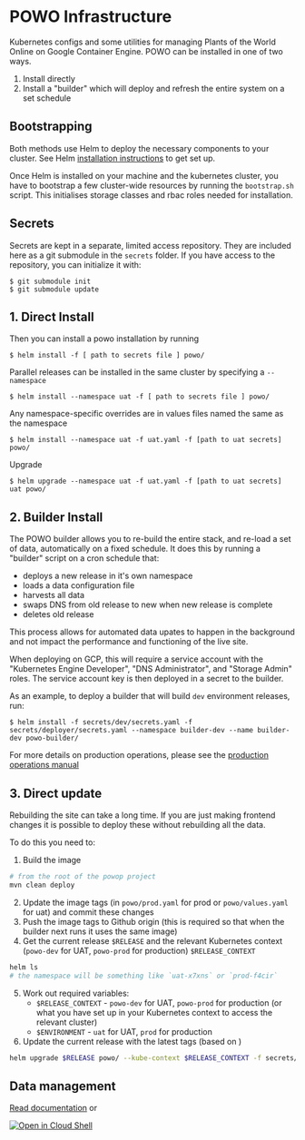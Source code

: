 # POWO Infrastructure

Kubernetes configs and some utilities for managing Plants of the World Online on Google
Container Engine. POWO can be installed in one of two ways. 

1. Install directly
2. Install a "builder" which will deploy and refresh the entire system on a set schedule

## Bootstrapping

Both methods use Helm to deploy the necessary components to your cluster. See Helm 
[installation instructions](https://github.com/kubernetes/helm/blob/master/docs/install.md)
to get set up.

Once Helm is installed on your machine and the kubernetes cluster, you have to bootstrap
a few cluster-wide resources by running the `bootstrap.sh` script. This initialises
storage classes and rbac roles needed for installation.

## Secrets

Secrets are kept in a separate, limited access repository. They are included here as a
git submodule in the `secrets` folder. If you have access to the repository, you can
initialize it with:

    $ git submodule init
    $ git submodule update

## 1. Direct Install

Then you can install a powo installation by running

    $ helm install -f [ path to secrets file ] powo/

Parallel releases can be installed in the same cluster by specifying a `--namespace`

    $ helm install --namespace uat -f [ path to secrets file ] powo/

Any namespace-specific overrides are in values files named the same as the namespace

    $ helm install --namespace uat -f uat.yaml -f [path to uat secrets] powo/

Upgrade

    $ helm upgrade --namespace uat -f uat.yaml -f [path to uat secrets] uat powo/

## 2. Builder Install

The POWO builder allows you to re-build the entire stack, and re-load a set of data,
automatically on a fixed schedule. It does this by running a "builder" script on a cron
schedule that:

  * deploys a new release in it's own namespace
  * loads a data configuration file
  * harvests all data
  * swaps DNS from old release to new when new release is complete
  * deletes old release

This process allows for automated data upates to happen in the background and not impact
the performance and functioning of the live site.

When deploying on GCP, this will require a service account with the "Kubernetes Engine
Developer", "DNS Administrator", and "Storage Admin" roles. The service account key is
then deployed in a secret to the builder.

As an example, to deploy a builder that will build `dev` environment releases, run:

    $ helm install -f secrets/dev/secrets.yaml -f secrets/deployer/secrets.yaml --namespace builder-dev --name builder-dev powo-builder/

For more details on production operations, please see the [production operations
manual](./doc/production-deployment.md)

## 3. Direct update

Rebuilding the site can take a long time. If you are just making frontend changes it is possible to deploy these without rebuilding all the data.

To do this you need to:

1. Build the image
```sh
# from the root of the powop project
mvn clean deploy
```
2. Update the image tags (in `powo/prod.yaml` for prod or `powo/values.yaml` for uat) and commit these changes
3. Push the image tags to Github origin (this is required so that when the builder next runs it uses the same image)
4. Get the current release `$RELEASE` and the relevant Kubernetes context (`powo-dev` for UAT, `powo-prod` for production) `$RELEASE_CONTEXT`
```sh
helm ls 
# the namespace will be something like `uat-x7xns` or `prod-f4cir`
```
5. Work out required variables:
    - `$RELEASE_CONTEXT` - `powo-dev` for UAT, `powo-prod` for production (or what you have set up in your Kubernetes context to access the relevant cluster)
    - `$ENVIRONMENT` - `uat` for UAT, `prod` for production
6. Update the current release with the latest tags (based on )
```sh
helm upgrade $RELEASE powo/ --kube-context $RELEASE_CONTEXT -f secrets/$ENVIRONMENT/secrets.yaml -f powo/$ENVIRONMENT.yaml
```

## Data management

[Read documentation](./doc/data-management.md) or

[![Open in Cloud Shell](http://gstatic.com/cloudssh/images/open-btn.svg)](https://console.cloud.google.com/cloudshell/editor?shellonly=true&cloudshell_git_repo=https%3A%2F%2Fgithub.com%2FRBGKew%2Fpowop-infrastructure&cloudshell_tutorial=doc%2Fdata-management.md)
